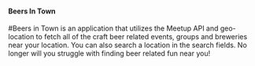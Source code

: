 #### Beers In Town

#Beers in Town is an application that utilizes the Meetup API and geo-location to fetch all of the craft beer related events, groups and breweries near your location. You can also search a location in the search fields. No longer will you struggle with finding beer related fun near you!
